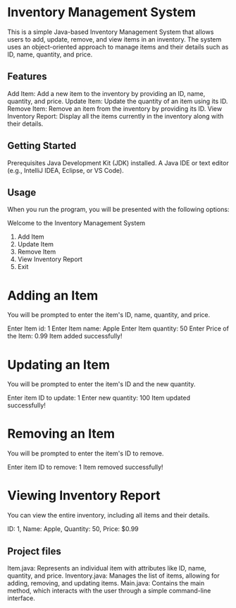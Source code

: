 # Inventory Management System

This is a simple Java-based Inventory Management System that allows users to add, update, remove, and view items in an inventory. The system uses an object-oriented approach to manage items and their details such as ID, name, quantity, and price.

## Features

Add Item: Add a new item to the inventory by providing an ID, name, quantity, and price.
Update Item: Update the quantity of an item using its ID.
Remove Item: Remove an item from the inventory by providing its ID.
View Inventory Report: Display all the items currently in the inventory along with their details.

## Getting Started

Prerequisites
Java Development Kit (JDK) installed.
A Java IDE or text editor (e.g., IntelliJ IDEA, Eclipse, or VS Code).

## Usage

When you run the program, you will be presented with the following options:

Welcome to the Inventory Management System
1. Add Item
2. Update Item
3. Remove Item
4. View Inventory Report
5. Exit

# Adding an Item
You will be prompted to enter the item's ID, name, quantity, and price.

Enter Item id: 1
Enter Item name: Apple
Enter Item quantity: 50
Enter Price of the Item: 0.99
Item added successfully!

# Updating an Item
You will be prompted to enter the item's ID and the new quantity.

Enter item ID to update: 1
Enter new quantity: 100
Item updated successfully!

# Removing an Item
You will be prompted to enter the item's ID to remove.

Enter item ID to remove: 1
Item removed successfully!

# Viewing Inventory Report
You can view the entire inventory, including all items and their details.

ID: 1, Name: Apple, Quantity: 50, Price: $0.99

## Project files

Item.java: Represents an individual item with attributes like ID, name, quantity, and price.
Inventory.java: Manages the list of items, allowing for adding, removing, and updating items.
Main.java: Contains the main method, which interacts with the user through a simple command-line interface.
